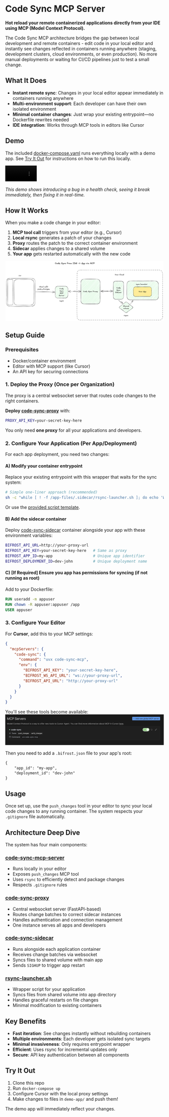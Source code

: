 # Code Sync MCP Server

**Hot reload your remote containerized applications directly from your IDE using MCP (Model Context Protocol).**

The Code Sync MCP architecture bridges the gap between local development and remote containers - edit code in your local editor and instantly see changes reflected in containers running anywhere (staging, development clusters, cloud environments, or even production). No more manual deployments or waiting for CI/CD pipelines just to test a small change.

## What It Does

- **Instant remote sync**: Changes in your local editor appear immediately in containers running anywhere
- **Multi-environment support**: Each developer can have their own isolated environment
- **Minimal container changes**: Just wrap your existing entrypoint—no Dockerfile rewrites needed
- **IDE integration**: Works through MCP tools in editors like Cursor

## Demo

The included [docker-compose.yaml](./docker-compose.yml) runs everything locally with a demo app. See [Try It Out](#try-it-out) for instructions on how to run this locally.

<video src="https://github.com/user-attachments/assets/eb6c267d-16c5-435f-9179-be13aad13456" width="100"></video>

_This demo shows introducing a bug in a health check, seeing it break immediately, then fixing it in real-time._

## How It Works

When you make a code change in your editor:

1. **MCP tool call** triggers from your editor (e.g., Cursor)
2. **Local rsync** generates a patch of your changes
3. **Proxy** routes the patch to the correct container environment
4. **Sidecar** applies changes to a shared volume
5. **Your app** gets restarted automatically with the new code

![Architecture diagram](./images/arch.png)

## Setup Guide

### Prerequisites

- Docker/container environment
- Editor with MCP support (like Cursor)
- An API key for securing connections

### 1. Deploy the Proxy (Once per Organization)

The proxy is a central websocket server that routes code changes to the right containers.

**Deploy [code-sync-proxy](./code-sync-proxy)** with:

```bash
PROXY_API_KEY=your-secret-key-here
```

You only need **one proxy** for all your applications and developers.

### 2. Configure Your Application (Per App/Deployment)

For each app deployment, you need two changes:

#### A) Modify your container entrypoint

Replace your existing entrypoint with this wrapper that waits for the sync system:

```bash
# Simple one-liner approach (recommended)
sh -c "while [ ! -f /app-files/.sidecar/rsync-launcher.sh ]; do echo 'Waiting for sync...'; sleep 1; done && /app-files/.sidecar/rsync-launcher.sh 'YOUR_ORIGINAL_COMMAND_HERE'"
```

Or use the [provided script template](./demo-app/code-sync-entrypoint.sh).

#### B) Add the sidecar container

Deploy [code-sync-sidecar](https://hub.docker.com/r/bifrostinc/code-sync-sidecar) container alongside your app with these environment variables:

```bash
BIFROST_API_URL=http://your-proxy-url
BIFROST_API_KEY=your-secret-key-here   # Same as proxy
BIFROST_APP_ID=my-app                  # Unique app identifier
BIFROST_DEPLOYMENT_ID=dev-john         # Unique deployment name
```

#### C) [If Required] Ensure you app has permissions for syncing (if not running as root)

Add to your Dockerfile:

```dockerfile
RUN useradd -m appuser
RUN chown -R appuser:appuser /app
USER appuser
```

### 3. Configure Your Editor

For **Cursor**, add this to your MCP settings:

```json
{
  "mcpServers": {
    "code-sync": {
      "command": "uvx code-sync-mcp",
      "env": {
        "BIFROST_API_KEY": "your-secret-key-here",
        "BIFROST_WS_API_URL": "ws://your-proxy-url",
        "BIFROST_API_URL": "http://your-proxy-url"
      }
    }
  }
}
```

You'll see these tools become available:
![Cursor MCP tools](./images/cursor-mcp.png)

Then you need to add a `.bifrost.json` file to your app's root:

```
{
    "app_id": "my-app",
    "deployment_id": "dev-john"
}
```

## Usage

Once set up, use the `push_changes` tool in your editor to sync your local code changes to any running container. The system respects your `.gitignore` file automatically.

## Architecture Deep Dive

The system has four main components:

### [code-sync-mcp-server](./code-sync-mcp-server/)

- Runs locally in your editor
- Exposes `push_changes` MCP tool
- Uses `rsync` to efficiently detect and package changes
- Respects `.gitignore` rules

### [code-sync-proxy](./code-sync-proxy/)

- Central websocket server (FastAPI-based)
- Routes change batches to correct sidecar instances
- Handles authentication and connection management
- One instance serves all apps and developers

### [code-sync-sidecar](./code-sync-sidecar/)

- Runs alongside each application container
- Receives change batches via websocket
- Syncs files to shared volume with main app
- Sends `SIGHUP` to trigger app restart

### [rsync-launcher.sh](./code-sync-sidecar/launcher-script/rsync-launcher.sh)

- Wrapper script for your application
- Syncs files from shared volume into app directory
- Handles graceful restarts on file changes
- Minimal modification to existing containers

## Key Benefits

- **Fast iteration**: See changes instantly without rebuilding containers
- **Multiple environments**: Each developer gets isolated sync targets
- **Minimal invasiveness**: Only requires entrypoint wrapper
- **Efficient**: Uses rsync for incremental updates only
- **Secure**: API key authentication between all components

## Try It Out

1. Clone this repo
2. Run `docker-compose up`
3. Configure Cursor with the local proxy settings
4. Make changes to files in `demo-app/` and push them!

The demo app will immediately reflect your changes.
